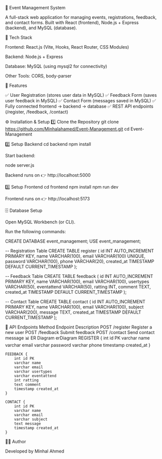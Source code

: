 🎉 Event Management System

A full-stack web application for managing events, registrations, feedback, and contact forms.
Built with React (frontend), Node.js + Express (backend), and MySQL (database).

🚀 Tech Stack

Frontend: React.js (Vite, Hooks, React Router, CSS Modules)

Backend: Node.js + Express

Database: MySQL (using mysql2 for connectivity)

Other Tools: CORS, body-parser

📌 Features

✅ User Registration (stores user data in MySQL)
✅ Feedback Form (saves user feedback in MySQL)
✅ Contact Form (messages saved in MySQL)
✅ Fully connected frontend → backend → database
✅ REST API endpoints (/register, /feedback, /contact)

⚙️ Installation & Setup
1️⃣ Clone the Repository
git clone https://github.com/Minhalahamed/Event-Management.git
cd Event-Management

2️⃣ Setup Backend
cd backend
npm install


Start backend:

node server.js


Backend runs on 👉 http://localhost:5000

3️⃣ Setup Frontend
cd frontend
npm install
npm run dev


Frontend runs on 👉 http://localhost:5173

🗄️ Database Setup

Open MySQL Workbench (or CLI).

Run the following commands:

CREATE DATABASE event_management;
USE event_management;

-- Registration Table
CREATE TABLE register (
  id INT AUTO_INCREMENT PRIMARY KEY,
  name VARCHAR(100),
  email VARCHAR(100) UNIQUE,
  password VARCHAR(100),
  phone VARCHAR(20),
  created_at TIMESTAMP DEFAULT CURRENT_TIMESTAMP
);

-- Feedback Table
CREATE TABLE feedback (
  id INT AUTO_INCREMENT PRIMARY KEY,
  name VARCHAR(100),
  email VARCHAR(100),
  usertypes VARCHAR(50),
  eventattend VARCHAR(50),
  ratting INT,
  comment TEXT,
  created_at TIMESTAMP DEFAULT CURRENT_TIMESTAMP
);

-- Contact Table
CREATE TABLE contact (
  id INT AUTO_INCREMENT PRIMARY KEY,
  name VARCHAR(100),
  email VARCHAR(100),
  subject VARCHAR(200),
  message TEXT,
  created_at TIMESTAMP DEFAULT CURRENT_TIMESTAMP
);

🔗 API Endpoints
Method	Endpoint	Description
POST	/register	Register a new user
POST	/feedback	Submit feedback
POST	/contact	Send contact message
📊 ER Diagram
erDiagram
    REGISTER {
        int id PK
        varchar name
        varchar email
        varchar password
        varchar phone
        timestamp created_at
    }

    FEEDBACK {
        int id PK
        varchar name
        varchar email
        varchar usertypes
        varchar eventattend
        int ratting
        text comment
        timestamp created_at
    }

    CONTACT {
        int id PK
        varchar name
        varchar email
        varchar subject
        text message
        timestamp created_at
    }

👨‍💻 Author

Developed by Minhal Ahmed
